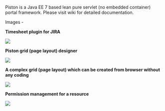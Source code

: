 Piston is a Java EE 7 based lean pure servlet (no embedded container) portal framework. Please visit wiki for detailed documentation.

Images -

<p>
    <b>Timesheet plugin for JIRA</b>
<p>

<p>    
    <img src="http://pistonportal.files.wordpress.com/2014/10/timesheet.png?w=595" />
</p>
<p>
    <b>Piston grid (page layout) designer</b>
</p>
<p>
    <img src="http://pistonportal.files.wordpress.com/2014/10/grid-designer.png?w=595" />
</<p>
<p>
    <b>A complex grid (page layout) which can be created from browser without any coding</b>
</p>
<p>
    <img src="http://pistonportal.files.wordpress.com/2014/10/complex-grid.png" />
</p>
<p>
    <b>Permission management for a resource</b>
</p>
<p>
    <img src="http://pistonportal.files.wordpress.com/2014/10/permission-management.png?w=595" />
</p>
